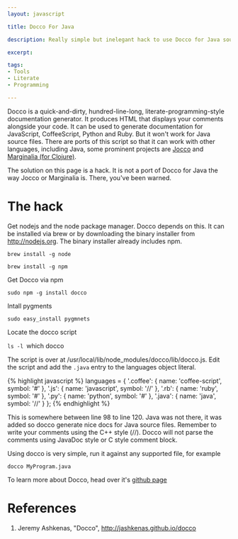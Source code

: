 ```yaml
---
layout: javascript

title: Docco For Java

description: Really simple but inelegant hack to use Docco for Java source files. Produce literate programming style documentation for your Java programs

excerpt: 

tags:
- Tools
- Literate
- Programming

---
```




Docco is a quick-and-dirty, hundred-line-long, literate-programming-style documentation generator. It produces HTML that displays your comments alongside your code. It can be used to generate documentation for JavaScript, CoffeeScript, Python and Ruby. But it won't work for Java source files. There are ports of this script so that it can work with other languages, including Java, some prominent projects are [Jocco](https://github.com/Krilivye/Jocco) and [Marginalia (for Clojure)](http://blog.fogus.me/2011/01/05/the-marginalia-manifesto/).

The solution on this page is a hack. It is not a port of Docco for Java the way Jocco or Marginalia is. There, you've been warned.

# The hack

Get nodejs and the node package manager. Docco depends on this. It can be installed via brew or by downloading the binary installer from http://nodejs.org. The binary installer already includes npm.

`brew install -g node`

`brew install -g npm`

Get Docco via npm

`sudo npm -g install docco`

Intall pygments

`sudo easy_install pygmnets`

Locate the docco script

`ls -l `which docco` `

The script is over at /usr/local/lib/node_modules/docco/lib/docco.js. Edit the script and add the `.java` entry to the languages object literal.

{% highlight javascript %}
  languages = {
    '.coffee': {
      name: 'coffee-script',
      symbol: '#'
    },
    '.js': {
      name: 'javascript',
      symbol: '//'
    },
    '.rb': {
      name: 'ruby',
      symbol: '#'
    },
    '.py': {
      name: 'python',
      symbol: '#'
    },
	'.java': {
		name: 'java',
		symbol: '//'
	}
  };
{% endhighlight %}



This is somewhere between line 98 to line 120. Java was not there, it was added so docco generate nice docs for Java source files. Remember to write your comments using the C++ style (//). Docco will not parse the comments using JavaDoc style or C style comment block.

Using docco is very simple, run it against any supported file, for example

`docco MyProgram.java`

To learn more about Docco, head over it's [github page](http://jashkenas.github.com/docco/)

# References

1. Jeremy Ashkenas, "Docco", http://jashkenas.github.io/docco

